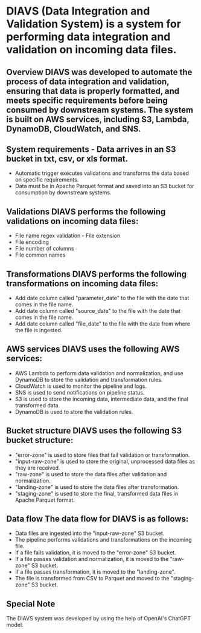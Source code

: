 # DIAVS (Data Integration and Validation System) is a system for performing data integration and validation on incoming data files.

## Overview DIAVS was developed to automate the process of data integration and validation, ensuring that data is properly formatted, and meets specific requirements before being consumed by downstream systems. The system is built on AWS services, including S3, Lambda, DynamoDB, CloudWatch, and SNS.

## System requirements - Data arrives in an S3 bucket in txt, csv, or xls format.
- Automatic trigger executes validations and transforms the data based on specific requirements.
- Data must be in Apache Parquet format and saved into an S3 bucket for consumption by downstream systems.

## Validations DIAVS performs the following validations on incoming data files:
- File name regex validation - File extension
- File encoding 
- File number of columns
- File common names

## Transformations DIAVS performs the following transformations on incoming data files:
- Add date column called "parameter_date" to the file with the date that comes in the file name. 
- Add date column called "source_date" to the file with the date that comes in the file name.
- Add date column called "file_date" to the file with the date from where the file is ingested.

## AWS services DIAVS uses the following AWS services:
- AWS Lambda to perform data validation and normalization, and use DynamoDB to store the validation and transformation rules. 
- CloudWatch is used to monitor the pipeline and logs.
- SNS is used to send notifications on pipeline status. 
- S3 is used to store the incoming data, intermediate data, and the final transformed data.
- DynamoDB is used to store the validation rules.

## Bucket structure DIAVS uses the following S3 bucket structure:
- "error-zone" is used to store files that fail validation or transformation. 
- "input-raw-zone" is used to store the original, unprocessed data files as they are received.
- "raw-zone" is used to store the data files after validation and normalization. 
- "landing-zone" is used to store the data files after transformation.
- "staging-zone" is used to store the final, transformed data files in Apache Parquet format.

## Data flow The data flow for DIAVS is as follows:
- Data files are ingested into the "input-raw-zone" S3 bucket. 
- The pipeline performs validations and transformations on the incoming file.
- If a file fails validation, it is moved to the "error-zone" S3 bucket. 
- If a file passes validation and normalization, it is moved to the "raw-zone" S3 bucket.
- If a file passes transformation, it is moved to the "landing-zone". 
- The file is transformed from CSV to Parquet and moved to the "staging-zone" S3 bucket.

## Special Note 
The DIAVS system was developed by using the help of OpenAI's ChatGPT model.